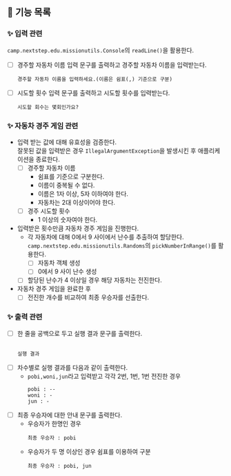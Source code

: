 ## 📝 기능 목록

### ✨ 입력 관련

`camp.nextstep.edu.missionutils.Console`의 `readLine()`을 활용한다.

- [ ] 경주할 자동차 이름 입력 문구를 출력하고 경주할 자동차 이름을 입력받는다.
    ```
    경주할 자동차 이름을 입력하세요.(이름은 쉼표(,) 기준으로 구분)
    ```

- [ ] 시도할 횟수 입력 문구를 출력하고 시도할 횟수를 입력받는다.
    ```
    시도할 회수는 몇회인가요?
    ```


### ✨ 자동차 경주 게임 관련

- 입력 받는 값에 대해 유효성을 검증한다. <br>
  잘못된 값을 입력받은 경우 `IllegalArgumentException`을 발생시킨 후 애플리케이션을 종료한다.
  - [ ] 경주할 자동차 이름
    - 쉼표를 기준으로 구분한다.
    - 이름이 중복될 수 없다.
    - 이름은 1자 이상, 5자 이하여야 한다.
    - 자동차는 2대 이상이어야 한다.
  - [ ] 경주 시도할 횟수
    - 1 이상의 숫자여야 한다.

- 입력받은 횟수만큼 자동차 경주 게임을 진행한다.
  - 각 자동차에 대해 0에서 9 사이에서 난수를 추출하여 할당한다. <br>
    `camp.nextstep.edu.missionutils.Randoms`의 `pickNumberInRange()`를 활용한다.
    - [ ] 자동차 객체 생성
    - [ ] 0에서 9 사이 난수 생성
  - [ ] 할당된 난수가 4 이상일 경우 해당 자동차는 전진한다.

- 자동차 경주 게임을 완료한 후
  - [ ] 전진한 개수를 비교하여 최종 우승자를 선출한다.

### ✨ 출력 관련

- [ ] 한 줄을 공백으로 두고 실행 결과 문구를 출력한다.
    ```
    
    실행 결과
    ```
- [ ] 차수별로 실행 결과를 다음과 같이 출력한다.
  - `pobi,woni,jun`라고 입력받고 각각 2번, 1번, 1번 전진한 경우
      ```
      pobi : --
      woni : -
      jun : -
    
      ```
- [ ] 최종 우승자에 대한 안내 문구를 출력한다.
  - 우승자가 한명인 경우
    ```
    최종 우승자 : pobi
    ```
  - 우승자가 두 명 이상인 경우 쉼표를 이용하여 구분
    ```
    최종 우승자 : pobi, jun
    ```